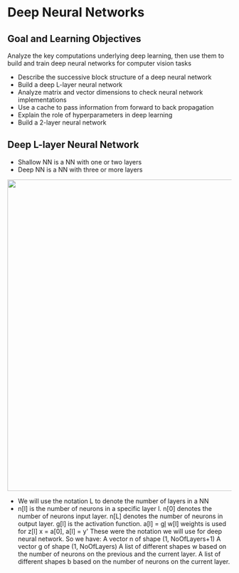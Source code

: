 # Deep Neural Networks
## Goal and Learning Objectives
Analyze the key computations underlying deep learning, then use them to build and train deep neural networks for computer vision tasks

* Describe the successive block structure of a deep neural network
* Build a deep L-layer neural network
* Analyze matrix and vector dimensions to check neural network implementations
* Use a cache to pass information from forward to back propagation
* Explain the role of hyperparameters in deep learning
* Build a 2-layer neural network

## Deep L-layer Neural Network
* Shallow NN is a NN with one or two layers
* Deep NN is a NN with three or more layers

<img src="https://github.com/mauritsvzb/DeepLearning.AI-Deep-Learning-Specialization/assets/13508894/a7285b13-1264-40b1-9686-adbe2239e162.png" width="700" />

* We will use the notation L to denote the number of layers in a NN
* n[l] is the number of neurons in a specific layer l.
n[0] denotes the number of neurons input layer. n[L] denotes the number of neurons in output layer.
g[l] is the activation function.
a[l] = g[l](z[l])
w[l] weights is used for z[l]
x = a[0], a[l] = y'
These were the notation we will use for deep neural network.
So we have:
A vector n of shape (1, NoOfLayers+1)
A vector g of shape (1, NoOfLayers)
A list of different shapes w based on the number of neurons on the previous and the current layer.
A list of different shapes b based on the number of neurons on the current layer.
